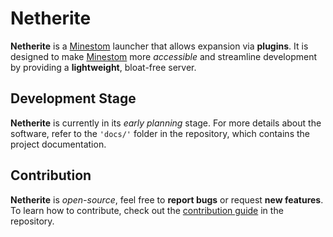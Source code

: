 # Netherite

**Netherite** is a [Minestom](https://minestom.net/) launcher that allows expansion via **plugins**. It 
is designed to make [Minestom](https://minestom.net/) more *accessible* and streamline development 
by providing a **lightweight**, bloat-free server.

## Development Stage

**Netherite** is currently in its *early planning* stage. For more details about the software, refer to the 
`'docs/'` folder in the repository, which contains the project documentation.

## Contribution

**Netherite** is *open-source*, feel free to **report bugs** or request **new features**. To 
learn how to contribute, check out the [contribution guide]() in the repository.